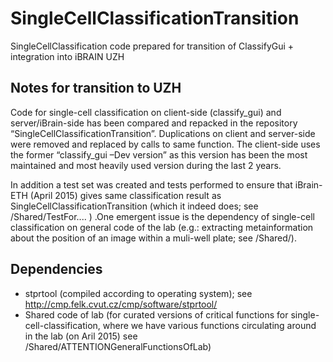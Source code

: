 # SingleCellClassificationTransition
SingleCellClassification code prepared for transition of ClassifyGui + integration into iBRAIN UZH


## Notes for transition to UZH

Code for single-cell classification on client-side (classify_gui) and server/iBrain-side has been compared and repacked in the repository “SingleCellClassificationTransition”. Duplications on client and server-side were removed and replaced by calls to same function. The client-side uses the former “classify_gui –Dev version” as this version has been the most maintained and most heavily used version during the last 2 years. 

In addition a test set was created and tests performed to ensure that iBrain-ETH (April 2015) gives same classification result as SingleCellClassificationTransition (which it indeed does; see /Shared/TestFor.... ) .One emergent issue is the dependency of single-cell classification on general code of the lab (e.g.: extracting metainformation about the position of an image within a muli-well plate; see /Shared/).

## Dependencies

* stprtool (compiled according to operating system); see http://cmp.felk.cvut.cz/cmp/software/stprtool/
* Shared code of lab (for curated versions of critical functions for single-cell-classification, where we have various functions circulating around in the lab (on Aril 2015) see /Shared/ATTENTIONGeneralFunctionsOfLab)

